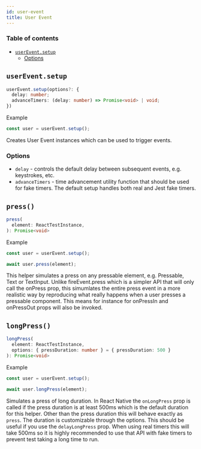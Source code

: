 ```yaml
---
id: user-event
title: User Event
---
```


### Table of contents

- [`userEvent.setup`](#usereventsetup)
  - [Options](#options)


## `userEvent.setup`

```ts
userEvent.setup(options?: {
  delay: number;
  advanceTimers: (delay: number) => Promise<void> | void;
})
```

Example
```ts
const user = userEvent.setup();
```

Creates User Event instances which can be used to trigger events.

### Options
- `delay` - controls the default delay between subsequent events, e.g. keystrokes, etc.
- `advanceTimers` - time advancement utility function that should be used for fake timers. The default setup handles both real and Jest fake timers.


## `press()`

```ts
press(
  element: ReactTestInstance,
): Promise<void>
```

Example
```ts
const user = userEvent.setup();

await user.press(element);
```

This helper simulates a press on any pressable element, e.g. Pressable, Text or TextInput. Unlike fireEvent.press which is a simpler API that will only call the onPress prop, this simumlates the entire press event in a more realistic way by reproducing what really happens when a user presses a pressable component. This means for instance for onPressIn and onPressOut props will also be invoked.  

## `longPress()`

```ts
longPress(
  element: ReactTestInstance,
  options: { pressDuration: number } = { pressDuration: 500 }
): Promise<void>
```

Example
```ts
const user = userEvent.setup();

await user.longPress(element);
```

Simulates a press of long duration. In React Native the `onLongPress` prop is called if the press duration is at least 500ms which is the default duration for this helper. Other than the press duration this will behave exactly as `press`. The duration is customizable through the options. This should be useful if you use the `delayLongPress` prop. When using real timers this will take 500ms so it is highly recommended to use that API with fake timers to prevent test taking a long time to run. 